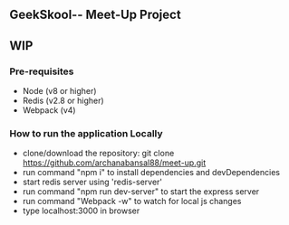 ## GeekSkool-- Meet-Up Project

## WIP

### Pre-requisites

* Node (v8 or higher)
* Redis (v2.8 or higher)
* Webpack (v4)

### How to run the application Locally

* clone/download the repository: git clone https://github.com/archanabansal88/meet-up.git
* run command "npm i" to install dependencies and devDependencies
* start redis server using 'redis-server'
* run command "npm run dev-server" to start the express server
* run command "Webpack -w" to watch for local js changes
* type localhost:3000 in browser
